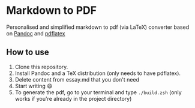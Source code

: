 # Markdown to PDF

Personalised and simplified markdown to pdf (via LaTeX) converter based on [Pandoc](https://pandoc.org) and [pdflatex](https://www.latex-project.org)

## How to use

1. Clone this repository.
2. Install Pandoc and a TeX distribution (only needs to have pdflatex).
3. Delete content from essay.md that you don't need
4. Start writing :smile:
5. To generate the pdf, go to your terminal and type `./build.zsh` (only works if you're already in the project directory)
